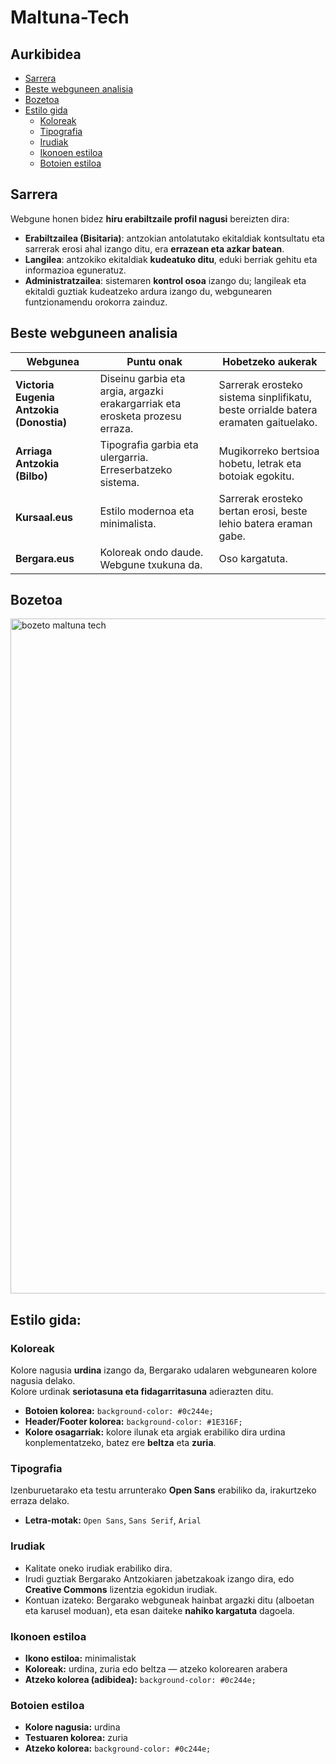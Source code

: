 # Maltuna-Tech

## Aurkibidea
- [Sarrera](#sarrera)
- [Beste webguneen analisia](#beste-webguneen-analisia)
- [Bozetoa](#bozetoa)
- [Estilo gida](#estilo-gida)
  - [Koloreak](#koloreak)
  - [Tipografia](#tipografia)
  - [Irudiak](#irudiak)
  - [Ikonoen estiloa](#ikonoen-estiloa)
  - [Botoien estiloa](#botoien-estiloa)

## Sarrera

Webgune honen bidez **hiru erabiltzaile profil nagusi** bereizten dira:

- **Erabiltzailea (Bisitaria)**: antzokian antolatutako ekitaldiak kontsultatu eta sarrerak erosi ahal izango ditu, era **errazean eta azkar batean**.  
- **Langilea**: antzokiko ekitaldiak **kudeatuko ditu**, eduki berriak gehitu eta informazioa eguneratuz.  
- **Administratzailea**: sistemaren **kontrol osoa** izango du; langileak eta ekitaldi guztiak kudeatzeko ardura izango du, webgunearen funtzionamendu orokorra zainduz.  
## Beste webguneen analisia

| Webgunea                         | Puntu onak                                                                 | Hobetzeko aukerak                                                               |
|----------------------------------|----------------------------------------------------------------------------|----------------------------------------------------------------------------------|
| **Victoria Eugenia Antzokia (Donostia)** | Diseinu garbia eta argia, argazki erakargarriak eta erosketa prozesu erraza. | Sarrerak erosteko sistema sinplifikatu, beste orrialde batera eramaten gaituelako. |
| **Arriaga Antzokia (Bilbo)**     | Tipografia garbia eta ulergarria. Erreserbatzeko sistema.                  | Mugikorreko bertsioa hobetu, letrak eta botoiak egokitu.                        |
| **Kursaal.eus**                  | Estilo modernoa eta minimalista.                                           | Sarrerak erosteko bertan erosi, beste lehio batera eraman gabe.                  |
| **Bergara.eus**                  | Koloreak ondo daude. Webgune txukuna da.                                   | Oso kargatuta.                                                                  |

## Bozetoa
<img width="1920" height="1080" alt="bozeto maltuna tech" src="https://github.com/user-attachments/assets/a2e4f3d8-55f3-48f7-a06b-1857a8576821" />

## Estilo gida:
### Koloreak
Kolore nagusia **urdina** izango da, Bergarako udalaren webgunearen kolore nagusia delako.  
Kolore urdinak **seriotasuna eta fidagarritasuna** adierazten ditu.
- **Botoien kolorea:** `background-color: #0c244e;`
- **Header/Footer kolorea:** `background-color: #1E316F;`
- **Kolore osagarriak:** kolore ilunak eta argiak erabiliko dira urdina konplementatzeko, batez ere **beltza** eta **zuria**.

### Tipografia
Izenburuetarako eta testu arrunterako **Open Sans** erabiliko da, irakurtzeko erraza delako.  
- **Letra-motak:** `Open Sans`, `Sans Serif`, `Arial`

### Irudiak
- Kalitate oneko irudiak erabiliko dira.  
- Irudi guztiak Bergarako Antzokiaren jabetzakoak izango dira, edo **Creative Commons** lizentzia egokidun irudiak.  
- Kontuan izateko: Bergarako webguneak hainbat argazki ditu (alboetan eta karusel moduan), eta esan daiteke **nahiko kargatuta** dagoela.

### Ikonoen estiloa
- **Ikono estiloa:** minimalistak  
- **Koloreak:** urdina, zuria edo beltza — atzeko kolorearen arabera  
- **Atzeko kolorea (adibidea):** `background-color: #0c244e;`

### Botoien estiloa
- **Kolore nagusia:** urdina  
- **Testuaren kolorea:** zuria  
- **Atzeko kolorea:** `background-color: #0c244e;`


